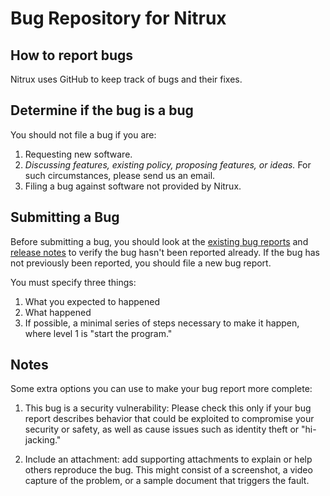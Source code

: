 # Bug Repository for Nitrux
## How to report bugs
Nitrux uses GitHub to keep track of bugs and their fixes.

## Determine if the bug is a bug
You should not file a bug if you are:

1. Requesting new software.
2. _Discussing features, existing policy, proposing features, or ideas._ For such circumstances, please send us an email.
3. Filing a bug against software not provided by Nitrux.

## Submitting a Bug

Before submitting a bug, you should look at the [existing bug reports](https://github.com/issues?utf8=%E2%9C%93&q=is%3Aopen+is%3Aissue+archived%3Afalse+user%3ANitrux+) and [release notes](https://sourceforge.net/p/nitruxos/news/) to verify the bug hasn't been reported already. If the bug has not previously been reported, you should file a new bug report.

You must specify three things:

1. What you expected to happened
2. What happened
3. If possible, a minimal series of steps necessary to make it happen, where level 1 is "start the program."

## Notes

Some extra options you can use to make your bug report more complete:

1. This bug is a security vulnerability: Please check this only if your bug report describes behavior that could be exploited to compromise your security or safety, as well as cause issues such as identity theft or "hi-jacking."

2. Include an attachment: add supporting attachments to explain or help others reproduce the bug. This might consist of a screenshot, a video capture of the problem, or a sample document that triggers the fault.
